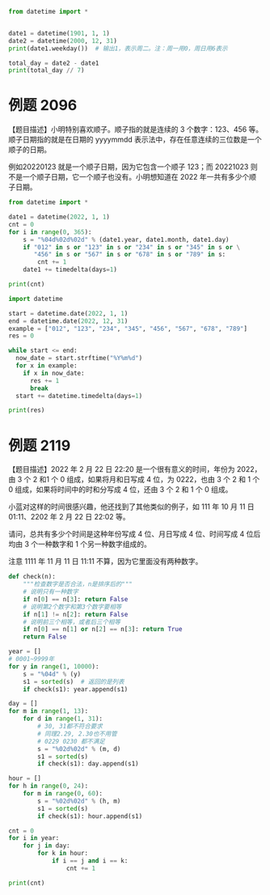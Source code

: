 ```python
from datetime import *


date1 = datetime(1901, 1, 1)
date2 = datetime(2000, 12, 31)
print(date1.weekday())  # 输出1，表示周二。注：周一用0，周日用6表示

total_day = date2 - date1
print(total_day // 7)
```

# 例题 2096
【题目描述】小明特别喜欢顺子。顺子指的就是连续的 3 个数字：123、456 等。顺子日期指的就是在日期的 yyyymmdd 表示法中，存在任意连续的三位数是一个顺子的日期。

例如20220123 就是一个顺子日期，因为它包含一个顺子 123；而 20221023 则不是一个顺子日期，它一个顺子也没有。小明想知道在 2022 年一共有多少个顺子日期。
```python
from datetime import *

date1 = datetime(2022, 1, 1)
cnt = 0
for i in range(0, 365):
    s = "%04d%02d%02d" % (date1.year, date1.month, date1.day)
    if "012" in s or "123" in s or "234" in s or "345" in s or \
       "456" in s or "567" in s or "678" in s or "789" in s:
        cnt += 1
    date1 += timedelta(days=1)

print(cnt)

```
```python
import datetime

start = datetime.date(2022, 1, 1)
end = datetime.date(2022, 12, 31)
example = ["012", "123", "234", "345", "456", "567", "678", "789"]
res = 0

while start <= end:
  now_date = start.strftime("%Y%m%d")
  for x in example:
    if x in now_date:
      res += 1
      break
  start += datetime.timedelta(days=1)

print(res)
```
# 例题 2119
【题目描述】2022 年 2 月 22 日 22:20 是一个很有意义的时间，年份为 2022，由 3 个 2 和1 个 0 组成，如果将月和日写成 4 位，为 0222，也由 3 个 2 和 1 个 0 组成，如果将时间中的时和分写成 4 位，还由 3 个 2 和 1 个 0 组成。

小蓝对这样的时间很感兴趣，他还找到了其他类似的例子，如 111 年 10 月 11 日 01:11、2202 年 2 月 22 日 22:02 等。

请问，总共有多少个时间是这种年份写成 4 位、月日写成 4 位、时间写成 4 位后均由 3 个一种数字和 1 个另一种数字组成的。

注意 1111 年 11 月 11 日 11:11 不算，因为它里面没有两种数字。
```python
def check(n):
    """检查数字是否合法，n是排序后的"""
    # 说明只有一种数字
    if n[0] == n[3]: return False
    # 说明第2个数字和第3个数字要相等
    if n[1] != n[2]: return False
    # 说明前三个相等，或者后三个相等
    if n[0] == n[1] or n[2] == n[3]: return True
    return False

year = []
# 0001~9999年
for y in range(1, 10000):
    s = "%04d" % (y)
    s1 = sorted(s)  # 返回的是列表
    if check(s1): year.append(s1)

day = []
for m in range(1, 13):
    for d in range(1, 31):
        # 30, 31都不符合要求
        # 同理2.29, 2.30也不用管
        # 0229 0230 都不满足
        s = "%02d%02d" % (m, d)
        s1 = sorted(s)
        if check(s1): day.append(s1)

hour = []
for h in range(0, 24):
    for m in range(0, 60):
        s = "%02d%02d" % (h, m)
        s1 = sorted(s)
        if check(s1): hour.append(s1)

cnt = 0
for i in year:
    for j in day:
        for k in hour:
            if i == j and i == k:
                cnt += 1

print(cnt)
```